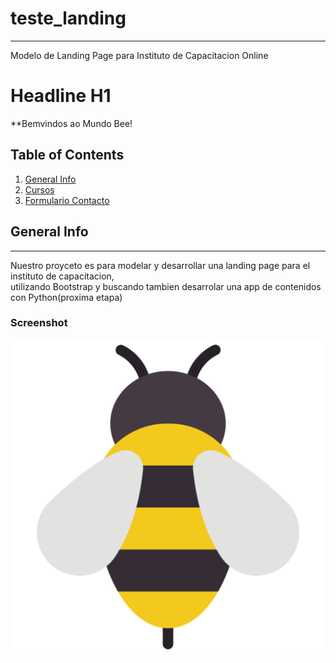 # teste_landing

***
Modelo de Landing Page para Instituto de Capacitacion Online
# Headline H1
**Bemvindos ao Mundo Bee!
## Table of Contents
1. [General Info](#general-info)
2. [Cursos](#Cursos)
3. [Formulario Contacto](#formulario)
## General Info
***
Nuestro proyceto es para modelar y desarrollar una landing page para el instituto de capacitacion,  
utilizando Bootstrap y buscando tambien desarrolar una app de contenidos con Python(proxima etapa)
### Screenshot
![](templates/img/bee.png) 
